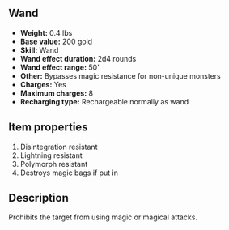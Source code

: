 ## Wand
- **Weight:** 0.4 lbs
- **Base value:** 200 gold
- **Skill:** Wand
- **Wand effect duration:** 2d4 rounds
- **Wand effect range:** 50'
- **Other:** Bypasses magic resistance for non-unique monsters
- **Charges:** Yes
- **Maximum charges:** 8
- **Recharging type:** Rechargeable normally as wand

## Item properties

1. Disintegration resistant
2. Lightning resistant
3. Polymorph resistant
4. Destroys magic bags if put in

## Description

Prohibits the target from using magic or magical attacks.
